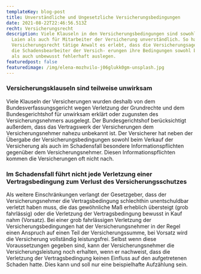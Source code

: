 ```yaml
---
templateKey: blog-post
title: Unverständliche und Ungesetzliche Versicherungsbedingungen
date: 2021-08-22T22:46:56.513Z
recht: Versicherungsrecht
description: Viele Klauseln in den Versicherungsbedingungen sind sowohl für den
  Laien als auch für Mitarbeiter der Versicherung unverständlich. So hat der im
  Versicherungsrecht tätige Anwalt es erlebt, dass die Versicherungsagenten und
  die Schadensbearbeiter der Versich- erungen ihre Bedingungen sowohl bewusst
  als auch unbewusst fehlerhaft auslegen.
featuredpost: false
featuredimage: /img/elena-mozhvilo-j06glukk0gm-unsplash.jpg
---
```

### Versicherungsklauseln sind teilweise unwirksam

Viele Klauseln der Versicherungen wurden deshalb von dem Bundesverfassungsgericht wegen Verletzung der Grundrechte und dem Bundesgerichtshof für unwirksam erklärt oder zugunsten des Versicherungsnehmers ausgelegt. Der Bundesgerichtshof berücksichtigt außerdem, dass das Vertragswerk der Versicherungen dem Versicherungsnehmer nahezu unbekannt ist. Der Versicherer hat neben der Übergabe der Versicherungsbedingungen sowohl beim Verkauf der Versicherung als auch im Schadensfall besondere Informationspflichten gegenüber dem Versicherungsnehmer. Diesen Informationspflichten kommen die Versicherungen oft nicht nach.

### Im Schadensfall führt nicht jede Verletzung einer Vertragsbedingung zum Verlust des Versicherungsschutzes

Als weitere Einschränkungen verlangt der Gesetzgeber, dass der Versicherungsnehmer die Vertragsbedingung schlechthin unentschuldbar verletzt haben muss, die das gewöhnliche Maß erheblich übersteigt (grob fahrlässig) oder die Verletzung der Vertragsbedingung bewusst in Kauf nahm (Vorsatz). Bei einer grob fahrlässigen Verletzung der Versicherungsbedingungen hat der Versicherungsnehmer in der Regel einen Anspruch auf einen Teil der Versicherungssumme, bei Vorsatz wird die Versicherung vollständig leistungsfrei. Selbst wenn diese Voraussetzungen gegeben sind, kann der Versicherungsnehmer die Versicherungsleistung noch erhalten, wenn er nachweist, dass die Verletzung der Vertragsbedingung keinen Einfluss auf den aufgetretenen Schaden hatte. Dies kann und soll nur eine beispielhafte Aufzählung sein.